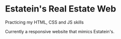 # Estatein's Real Estate Web
Practicing my HTML, CSS and JS skills

Currently a responsive website that mimics Estatein's.
